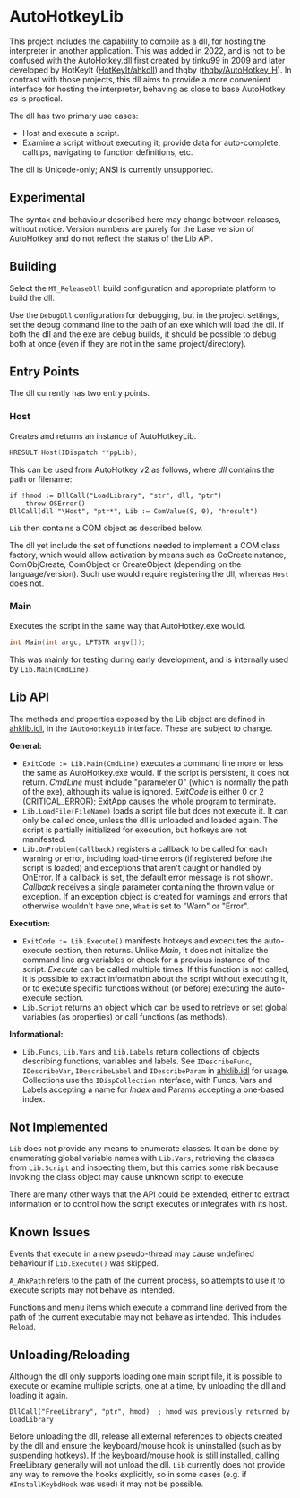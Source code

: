 # AutoHotkeyLib

This project includes the capability to compile as a dll, for hosting the interpreter in another application. This was added in 2022, and is not to be confused with the AutoHotkey.dll first created by tinku99 in 2009 and later developed by HotKeyIt ([HotKeyIt/ahkdll](https://github.com/HotKeyIt/ahkdll/)) and thqby ([thqby/AutoHotkey_H](https://github.com/thqby/AutoHotkey_H/)). In contrast with those projects, this dll aims to provide a more convenient interface for hosting the interpreter, behaving as close to base AutoHotkey as is practical.

The dll has two primary use cases:
  - Host and execute a script.
  - Examine a script without executing it; provide data for auto-complete, calltips, navigating to function definitions, etc.

The dll is Unicode-only; ANSI is currently unsupported.

## Experimental

The syntax and behaviour described here may change between releases, without notice. Version numbers are purely for the base version of AutoHotkey and do not reflect the status of the Lib API.

## Building

Select the `MT_ReleaseDll` build configuration and appropriate platform to build the dll.

Use the `DebugDll` configuration for debugging, but in the project settings, set the debug command line to the path of an exe which will load the dll. If both the dll and the exe are debug builds, it should be possible to debug both at once (even if they are not in the same project/directory).

## Entry Points

The dll currently has two entry points.

### Host

Creates and returns an instance of AutoHotkeyLib.

```C++
HRESULT Host(IDispatch **ppLib);
```

This can be used from AutoHotkey v2 as follows, where *dll* contains the path or filename:
```AutoHotkey
if !hmod := DllCall("LoadLibrary", "str", dll, "ptr")
    throw OSError()
DllCall(dll "\Host", "ptr*", Lib := ComValue(9, 0), "hresult")
```

`Lib` then contains a COM object as described below.

The dll yet include the set of functions needed to implement a COM class factory, which would allow activation by means such as CoCreateInstance, ComObjCreate, ComObject or CreateObject (depending on the language/version). Such use would require registering the dll, whereas `Host` does not.

### Main

Executes the script in the same way that AutoHotkey.exe would. 

```C++
int Main(int argc, LPTSTR argv[]);
```
This was mainly for testing during early development, and is internally used by `Lib.Main(CmdLine)`.

## Lib API

The methods and properties exposed by the Lib object are defined in [ahklib.idl](source/ahklib.idl), in the  `IAutoHotkeyLib` interface. These are subject to change.

**General:**

  - `ExitCode := Lib.Main(CmdLine)` executes a command line more or less the same as AutoHotkey.exe would. If the script is persistent, it does not return. *CmdLine* must include "parameter 0" (which is normally the path of the exe), although its value is ignored. *ExitCode* is either 0 or 2 (CRITICAL_ERROR); ExitApp causes the whole program to terminate.
  - `Lib.LoadFile(FileName)` loads a script file but does not execute it. It can only be called once, unless the dll is unloaded and loaded again. The script is partially initialized for execution, but hotkeys are not manifested.
  - `Lib.OnProblem(Callback)` registers a callback to be called for each warning or error, including load-time errors (if registered before the script is loaded) and exceptions that aren't caught or handled by OnError. If a callback is set, the default error message is not shown. *Callback* receives a single parameter containing the thrown value or exception. If an exception object is created for warnings and errors that otherwise wouldn't have one, `What` is set to "Warn" or "Error".

**Execution:**

  - `ExitCode := Lib.Execute()` manifests hotkeys and excecutes the auto-execute section, then returns. Unlike *Main*, it does not initialize the command line arg variables or check for a previous instance of the script. *Execute* can be called multiple times. If this function is not called, it is possible to extract information about the script without executing it, or to execute specific functions without (or before) executing the auto-execute section.
  - `Lib.Script` returns an object which can be used to retrieve or set global variables (as properties) or call functions (as methods).

**Informational:**

  - `Lib.Funcs`, `Lib.Vars` and `Lib.Labels` return collections of objects describing functions, variables and labels. See `IDescribeFunc`, `IDescribeVar`, `IDescribeLabel` and `IDescribeParam` in [ahklib.idl](source/ahklib.idl) for usage. Collections use the `IDispCollection` interface, with Funcs, Vars and Labels accepting a name for *Index* and Params accepting a one-based index.

## Not Implemented

`Lib` does not provide any means to enumerate classes. It can be done by enumerating global variable names with `Lib.Vars`, retrieving the classes from `Lib.Script` and inspecting them, but this carries some risk because invoking the class object may cause unknown script to execute.

There are many other ways that the API could be extended, either to extract information or to control how the script executes or integrates with its host. 

## Known Issues

Events that execute in a new pseudo-thread may cause undefined behaviour if `Lib.Execute()` was skipped.

`A_AhkPath` refers to the path of the current process, so attempts to use it to execute scripts may not behave as intended.

Functions and menu items which execute a command line derived from the path of the current executable may not behave as intended. This includes `Reload`.

## Unloading/Reloading

Although the dll only supports loading one main script file, it is possible to execute or examine multiple scripts, one at a time, by unloading the dll and loading it again.
```AutoHotkey
DllCall("FreeLibrary", "ptr", hmod)  ; hmod was previously returned by LoadLibrary
```

Before unloading the dll, release all external references to objects created by the dll and ensure the keyboard/mouse hook is uninstalled (such as by suspending hotkeys). If the keyboard/mouse hook is still installed, calling FreeLibrary generally will not unload the dll. `Lib` currently does not provide any way to remove the hooks explicitly, so in some cases (e.g. if `#InstallKeybdHook` was used) it may not be possible.
